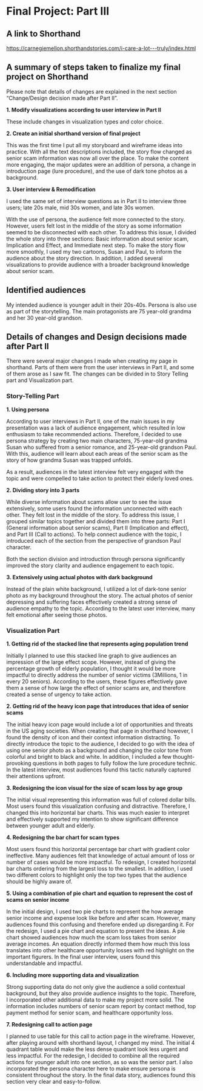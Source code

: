 # Final Project: Part III

## A link to Shorthand
https://carnegiemellon.shorthandstories.com/i-care-a-lot---truly/index.html


## A summary of steps taken to finalize my final project on Shorthand

Please note that details of changes are explained in the next section “Change/Design decision made after Part II”. 

**1.	Modify visualizations according to user interview in Part II** 

These include changes in visualization types and color choice. 

**2.	Create an initial shorthand version of final project**

This was the first time I put all my storyboard and wireframe ideas into practice. With all the text descriptions included, the story flow changed as senior scam information was now all over the place. To make the content more engaging, the major updates were an addition of persona, a change in introduction page (lure procedure), and the use of dark tone photos as a background.

**3.	User interview & Remodification**

I used the same set of interview questions as in Part II to interview three users; late 20s male, mid 30s women, and late 30s women. 

With the use of persona, the audience felt more connected to the story. However, users felt lost in the middle of the story as some information seemed to be disconnected with each other. To address this issue, I divided the whole story into three sections: Basic information about senior scam, Implication and Effect, and Immediate next step. To make the story flow more smoothly, I used my two cartoons, Susan and Paul, to inform the audience about the story direction. In addition, I added several visualizations to provide audience with a broader background knowledge about senior scam. 



## Identified audiences
My intended audience is younger adult in their 20s-40s. Persona is also use as part of the storytelling. The main protagonists are 75 year-old grandma and her 30 year-old grandson. 



## Details of changes and Design decisions made after Part II

There were several major changes I made when creating my page in shorthand. Parts of them were from the user interviews in Part II, and some of them arose as I saw fit. The changes can be divided in to Story Telling part and Visualization part.

### Story-Telling Part
**1.	Using persona**

According to user interviews in Part II, one of the main issues in my presentation was a lack of audience engagement, which resulted in low enthusiasm to take recommended actions. Therefore, I decided to use persona strategy by creating two main characters, 75-year-old grandma Susan who suffered from a senior romance, and 25-year-old grandson Paul. With this, audience will learn about each areas of the senior scam as the story of how grandma Susan was trapped unfolds. 

As a result, audiences in the latest interview felt very engaged with the topic and were compelled to take action to protect their elderly loved ones. 

**2.	Dividing story into 3 parts**

While diverse information about scams allow user to see the issue extensively, some users found the information unconnected with each other. They felt lost in the middle of the story. To address this issue, I grouped similar topics together and divided them into three parts: Part I (General information about senior scams), Part II (Implication and effect), and Part III (Call to actions). To help connect audience with the topic, I introduced each of the section from the perspective of grandson Paul character. 

Both the section division and introduction through persona significantly improved the story clarity and audience engagement to each topic. 

**3.	Extensively using actual photos with dark background**

Instead of the plain white background, I utilized a lot of dark-tone senior photo as my background throughout the story. The actual photos of senior depressing and suffering faces effectively created a strong sense of audience empathy to the topic. According to the latest user interview, many felt emotional after seeing those photos. 


### Visualization Part
**1.	Getting rid of the stacked line that represents aging population trend**

Initially I planned to use this stacked line graph to give audiences an impression of the large effect scope. However, instead of giving the percentage growth of elderly population, I thought it would be more impactful to directly address the number of senior victims (3Millions, 1 in every 20 seniors). According to the users, these figures effectively gave them a sense of how large the effect of senior scams are, and therefore created a sense of urgency to take action. 

**2.	Getting rid of the heavy icon page that introduces that idea of senior scams**

The initial heavy icon page would include a lot of opportunities and threats in the US aging societies. When creating that page in shorthand however, I found the density of icon and their context information distracting. To directly introduce the topic to the audience, I decided to go with the idea of using one senior photo as a background and changing the color tone from colorful and bright to black and white. In addition, I included a few thought-provoking questions in both pages to fully follow the lure procedure technic. In the latest interview, most audiences found this tactic naturally captured their attentions upfront. 

**3.	Redesigning the icon visual for the size of scam loss by age group** 

The initial visual representing this information was full of colored dollar bills. Most users found this visualization confusing and distractive. Therefore, I changed this into horizontal bar charts. This was much easier to interpret and effectively supported my intention to show significant difference between younger adult and elderly. 

**4.	Redesigning the bar chart for scam types**

Most users found this horizontal percentage bar chart with gradient color ineffective. Many audiences felt that knowledge of actual amount of loss or number of cases would be more impactful. To redesign, I created horizontal bar charts ordering from the largest loss to the smallest. In addition, I used two different colors to highlight only the top two types that the audience should be highly aware of. 

**5.	Using a combination of pie chart and equation to represent the cost of scams on senior income**

In the initial design, I used two pie charts to represent the how average senior income and expense look like before and after scam. However, many audiences found this confusing and therefore ended up disregarding it. For the redesign, I used a pie chart and equation to present the ideas.  A pie chart showed audiences how much the scam loss takes from senior average incomes. An equation directly informed them how much this loss translates into other healthcare opportunity losses with red highlight on the important figurers. In the final user interview, users found this understandable and impactful. 

**6.	Including more supporting data and visualization** 

Strong supporting data do not only give the audience a solid contextual background, but they also provide audience insights to the topic. Therefore, I incorporated other additional data to make my project more solid. The information includes numbers of senior scam report by contact method, top payment method for senior scam, and healthcare opportunity loss.

**7.	Redesigning call to action page**

I planned to use table for this call to action page in the wireframe. However, after playing around with shorthand layout, I changed my mind.  The initial 4 quadrant table would make the less dense quadrant look less urgent and less impactful. For the redesign, I decided to combine all the required actions for younger adult into one section, as so was the senior part. I also incorporated the persona character here to make ensure persona is consistent throughout the story. In the final data story, audiences found this section very clear and easy-to-follow.



